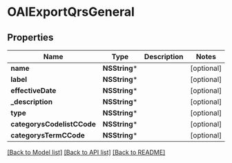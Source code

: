 # OAIExportQrsGeneral

## Properties
Name | Type | Description | Notes
------------ | ------------- | ------------- | -------------
**name** | **NSString*** |  | [optional] 
**label** | **NSString*** |  | [optional] 
**effectiveDate** | **NSString*** |  | [optional] 
**_description** | **NSString*** |  | [optional] 
**type** | **NSString*** |  | [optional] 
**categorysCodelistCCode** | **NSString*** |  | [optional] 
**categorysTermCCode** | **NSString*** |  | [optional] 

[[Back to Model list]](../README.md#documentation-for-models) [[Back to API list]](../README.md#documentation-for-api-endpoints) [[Back to README]](../README.md)


